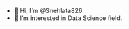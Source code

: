 - 👋 Hi, I’m @Snehlata826
- 👀 I’m interested in Data Science field.
  
  

<!---
Snehlata826/Snehlata826 is a ✨ special ✨ repository because its `README.md` (this file) appears on your GitHub profile.
You can click the Preview link to take a look at your changes.
--->
